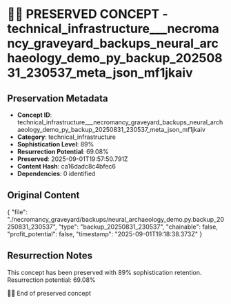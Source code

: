 # 🏴‍☠️ PRESERVED CONCEPT - technical_infrastructure___necromancy_graveyard_backups_neural_archaeology_demo_py_backup_20250831_230537_meta_json_mf1jkaiv

## Preservation Metadata
- **Concept ID**: technical_infrastructure___necromancy_graveyard_backups_neural_archaeology_demo_py_backup_20250831_230537_meta_json_mf1jkaiv
- **Category**: technical_infrastructure
- **Sophistication Level**: 89%
- **Resurrection Potential**: 69.08%
- **Preserved**: 2025-09-01T19:57:50.791Z
- **Content Hash**: ca16dadc8c4bfec6
- **Dependencies**: 0 identified

## Original Content

{
  "file": "./necromancy_graveyard/backups/neural_archaeology_demo.py.backup_20250831_230537",
  "type": "backup_20250831_230537",
  "chainable": false,
  "profit_potential": false,
  "timestamp": "2025-09-01T19:18:38.373Z"
}

## Resurrection Notes
This concept has been preserved with 89% sophistication retention.
Resurrection potential: 69.08%

🏴‍☠️ End of preserved concept